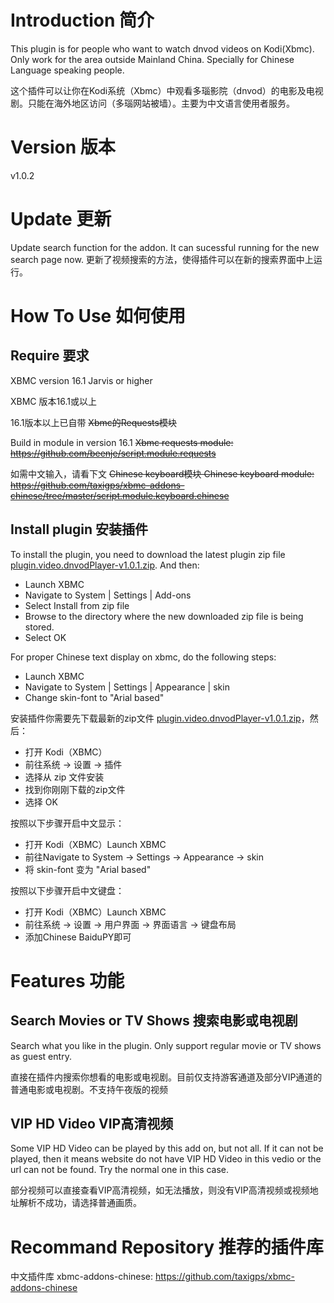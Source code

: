 # Introduction 简介

This plugin is for people who want to watch dnvod videos on Kodi(Xbmc). Only work for the area outside Mainland China. Specially for Chinese Language speaking people.

这个插件可以让你在Kodi系统（Xbmc）中观看多瑙影院（dnvod）的电影及电视剧。只能在海外地区访问（多瑙网站被墙）。主要为中文语言使用者服务。

# Version 版本

v1.0.2

# Update 更新

Update search function for the addon. It can sucessful running for the new search page now.
更新了视频搜索的方法，使得插件可以在新的搜索界面中上运行。

# How To Use 如何使用

## Require 要求

XBMC version 16.1 Jarvis or higher

XBMC 版本16.1或以上



16.1版本以上已自带  ~~Xbmc的Requests模块~~ 


Build in module in version 16.1  ~~Xbmc requests module: https://github.com/beenje/script.module.requests~~ 





如需中文输入，请看下文  ~~Chinese keyboard模块
Chinese keyboard module: https://github.com/taxigps/xbmc-addons-chinese/tree/master/script.module.keyboard.chinese~~

## Install plugin 安装插件

To install the plugin, you need to download the latest plugin zip file [plugin.video.dnvodPlayer-v1.0.1.zip](https://github.com/cameron93lin/plugin.video.dnvodPlayer/raw/master/plugin.video.dnvodPlayer-v1.0.1.zip). And then:
* Launch XBMC
* Navigate to System | Settings | Add-ons
* Select Install from zip file
* Browse to the directory where the new downloaded zip file is being stored.
* Select OK

For proper Chinese text display on xbmc, do the following steps:
* Launch XBMC
* Navigate to System | Settings | Appearance | skin
* Change skin-font to "Arial based"

安装插件你需要先下载最新的zip文件 [plugin.video.dnvodPlayer-v1.0.1.zip](https://github.com/cameron93lin/plugin.video.dnvodPlayer/raw/master/plugin.video.dnvodPlayer-v1.0.1.zip)，然后：
* 打开 Kodi（XBMC）
* 前往系统 → 设置 → 插件
* 选择从 zip 文件安装
* 找到你刚刚下载的zip文件
* 选择 OK

按照以下步骤开启中文显示：
* 打开 Kodi（XBMC）Launch XBMC
* 前往Navigate to System → Settings → Appearance → skin
* 将 skin-font 变为 "Arial based"

按照以下步骤开启中文键盘：
* 打开 Kodi（XBMC）Launch XBMC
* 前往系统 → 设置 → 用户界面 → 界面语言 → 键盘布局
* 添加Chinese BaiduPY即可

# Features 功能

## Search Movies or TV Shows 搜索电影或电视剧

Search what you like in the plugin. Only support regular movie or TV shows as guest entry.

直接在插件内搜索你想看的电影或电视剧。目前仅支持游客通道及部分VIP通道的普通电影或电视剧。不支持午夜版的视频

## VIP HD Video VIP高清视频

Some VIP HD Video can be played by this add on, but not all. If it can not be played, then it means website do not have VIP HD Video in this vedio or the url can not be found. Try the normal one in this case.

部分视频可以直接查看VIP高清视频，如无法播放，则没有VIP高清视频或视频地址解析不成功，请选择普通画质。

# Recommand Repository 推荐的插件库
中文插件库 xbmc-addons-chinese: https://github.com/taxigps/xbmc-addons-chinese
